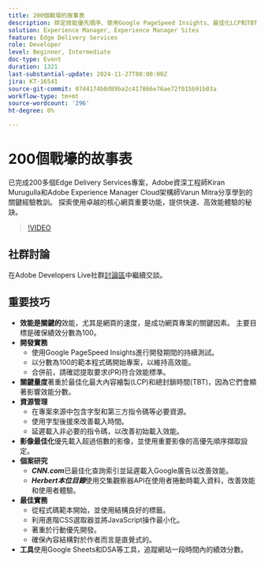 ```yaml
---
title: 200個戰壕的故事表
description: 排定效能優先順序、使用Google PageSpeed Insights、最佳化LCP和TBT等關鍵量度、有效率地管理資源，並遵循開發和影像最佳化的最佳實務，以確保Web專案成功。
solution: Experience Manager, Experience Manager Sites
feature: Edge Delivery Services
role: Developer
level: Beginner, Intermediate
doc-type: Event
duration: 1321
last-substantial-update: 2024-11-27T00:00:00Z
jira: KT-16541
source-git-commit: 07d4174b0d89ba2c417866e76ae72f015b91b03a
workflow-type: tm+mt
source-wordcount: '296'
ht-degree: 0%

---
```



# 200個戰壕的故事表

已完成200多個Edge Delivery Services專案，Adobe資深工程師Kiran Murugulla和Adobe Experience Manager Cloud架構師Varun Mitra分享學到的關鍵經驗教訓。 探索使用卓越的核心網頁重要功能，提供快速、高效能體驗的秘訣。


>[!VIDEO](https://video.tv.adobe.com/v/3439424/?learn=on&enablevpops)

## 社群討論

在Adobe Developers Live社群[討論區](https://adobe.ly/4fwWvvi)中繼續交談。

## 重要技巧

* **效能是關鍵的**&#x200B;效能，尤其是網頁的速度，是成功網頁專案的關鍵因素。 主要目標是確保績效分數為100。
* **開發實務**
   * 使用Google PageSpeed Insights進行開發期間的持續測試。
   * 以分數為100的範本程式碼開始專案，以維持高效能。
   * 合併前，請確認提取要求(PR)符合效能標準。
* **關鍵量度**&#x200B;著重於最佳化最大內容繪製(LCP)和總封鎖時間(TBT)，因為它們會顯著影響效能分數。
* **資源管理**
   * 在專案來源中包含字型和第三方指令碼等必要資源。
   * 使用字型後援來改善載入時間。
   * 延遲載入非必要的指令碼，以改善初始載入效能。
* **影像最佳化**&#x200B;優先載入超過倍數的影像，並使用重要影像的高優先順序擷取設定。
* **個案研究**
   * ***CNN.com***&#x200B;已最佳化查詢索引並延遲載入Google廣告以改善效能。
   * ***Herbert本位目錄***&#x200B;使用交集觀察器API在使用者捲動時載入資料，改善效能和使用者體驗。
* **最佳實務**
   * 從程式碼範本開始，並使用結構良好的標籤。
   * 利用進階CSS選取器並將JavaScript操作最小化。
   * 著重於行動優先開發。
   * 確保內容結構對於作者而言是直覺式的。
* **工具**&#x200B;使用Google Sheets和DSA等工具，追蹤網站一段時間內的績效分數。

